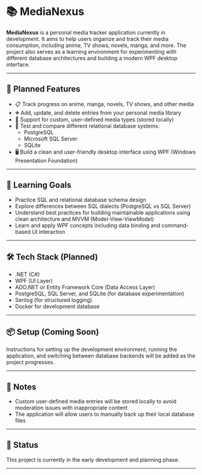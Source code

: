 # 📚 MediaNexus

**MediaNexus** is a personal media tracker application currently in development. It aims to help users organize and track their media consumption, including anime, TV shows, novels, manga, and more. The project also serves as a learning environment for experimenting with different database architectures and building a modern WPF desktop interface.

---

## 🚀 Planned Features

- 📋 Track progress on anime, manga, novels, TV shows, and other media
- ➕ Add, update, and delete entries from your personal media library
- 🧩 Support for custom, user-defined media types (stored locally)
- 🧪 Test and compare different relational database systems:
  - PostgreSQL
  - Microsoft SQL Server
  - SQLite
- 🖥 Build a clean and user-friendly desktop interface using WPF (Windows Presentation Foundation)

---

## 🧠 Learning Goals

- Practice SQL and relational database schema design
- Explore differences between SQL dialects (PostgreSQL vs SQL Server)
- Understand best practices for building maintainable applications using clean architecture and MVVM (Model-View-ViewModel)
- Learn and apply WPF concepts including data binding and command-based UI interaction

---

## 🛠 Tech Stack (Planned)

- .NET (C#)
- WPF (UI Layer)
- ADO.NET or Entity Framework Core (Data Access Layer)
- PostgreSQL, SQL Server, and SQLite (for database experimentation)
- Serilog (for structured logging).
- Docker for development database 

---

## 📦 Setup (Coming Soon)

Instructions for setting up the development environment, running the application, and switching between database backends will be added as the project progresses.

---

## 📌 Notes

- Custom user-defined media entries will be stored locally to avoid moderation issues with inappropriate content
- The application will allow users to manually back up their local database files

---

## 📅 Status

This project is currently in the early development and planning phase.

---
